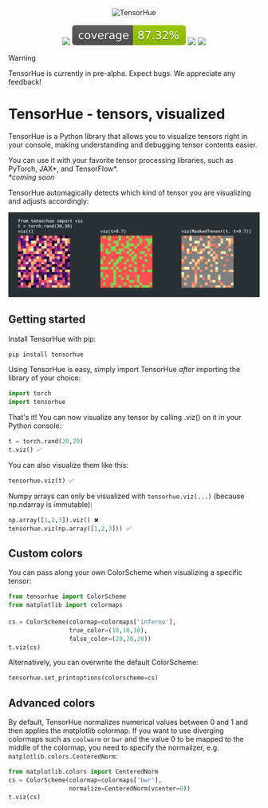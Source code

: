 <div align="center">
  <img src="https://raw.githubusercontent.com/epistoteles/tensorhue/main/.github/tensorhue.png" alt="TensorHue" width="1152">
</div>
<br>
<div align="center">
  <img src="https://img.shields.io/badge/python-≥3.9-blue.svg">
  <img src="https://raw.githubusercontent.com/epistoteles/tensorhue/main/coverage-badge.svg">
  <img src="https://img.shields.io/pypi/dm/tensorhue">
  <img src="https://img.shields.io/badge/contributions-welcome-orange.svg">
</div>

> [!WARNING]
> TensorHue is currently in pre-alpha. Expect bugs. We appreciate any feedback!

# TensorHue - tensors, visualized

TensorHue is a Python library that allows you to visualize tensors right in your console, making understanding and debugging tensor contents easier.

You can use it with your favorite tensor processing libraries, such as PyTorch, JAX*, and TensorFlow*.  
_*coming soon_

TensorHue automagically detects which kind of tensor you are visualizing and adjusts accordingly:

<div align="center">
  <img src="https://raw.githubusercontent.com/epistoteles/tensorhue/main/.github/tensor_types.png" alt="tensor types" width="1152">
</div>

## Getting started

Install TensorHue with pip:

```bash
pip install tensorhue
```

Using TensorHue is easy, simply import TensorHue *after* importing the library of your choice:

```python
import torch
import tensorhue
```

That's it! You can now visualize any tensor by calling .viz() on it in your Python console:

```python
t = torch.rand(20,20)
t.viz() ✅
```

You can also visualize them like this:

```python
tensorhue.viz(t) ✅
```

Numpy arrays can only be visualized with `tensorhue.viz(...)` (because np.ndarray is immutable):

```python
np.array([1,2,3]).viz() ❌
tensorhue.viz(np.array([1,2,3])) ✅
```
## Custom colors

You can pass along your own ColorScheme when visualizing a specific tensor:

```python
from tensorhue import ColorScheme
from matplotlib import colormaps

cs = ColorScheme(colormap=colormaps['inferno'],
                 true_color=(10,10,10),
                 false_color=(20,20,20))
t.viz(cs)
```

Alternatively, you can overwrite the default ColorScheme:


```python
tensorhue.set_printoptions(colorscheme=cs)
```

## Advanced colors

By default, TensorHue normalizes numerical values between 0 and 1 and then applies the matplotlib colormap. If you want to use diverging colormaps such as `coolwarm` or `bwr` and the value 0 to be mapped to the middle of the colormap, you need to specify the normailzer, e.g. `matplotlib.colors.CenteredNorm`:

```python
from matplotlib.colors import CenteredNorm
cs = ColorScheme(colormap=colormaps['bwr'],
                 normalize=CenteredNorm(vcenter=0))
t.viz(cs)
```

